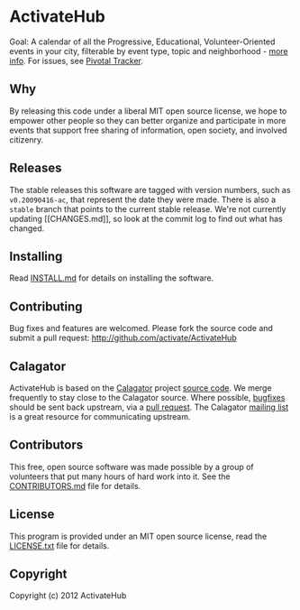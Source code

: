 ActivateHub
===========

Goal: A calendar of all the Progressive, Educational, Volunteer-Oriented events in your city, filterable by event type, topic and neighborhood - [more info](http://activatehub.org/).  For issues, see [Pivotal Tracker](https://www.pivotaltracker.com/projects/365511).

Why
---

By releasing this code under a liberal MIT open source license, we hope to empower other people so they can better organize and participate in more events that support free sharing of information, open society, and involved citizenry.


Releases
--------

The stable releases this software are tagged with version numbers, such as `v0.20090416-ac`, that represent the date they were made. There is also a `stable` branch that points to the current stable release. We're not currently updating [[CHANGES.md]], so look at the commit log to find out what has changed.


Installing
----------

Read [INSTALL.md](https://github.com/activate/ActivateHub/blob/master/INSTALL.md) for details on installing the software.


Contributing
------------

Bug fixes and features are welcomed. Please fork the source code and submit a pull request: <http://github.com/activate/ActivateHub>


Calagator
---------

ActivateHub is based on the [Calagator](http://calagator.org/) project [source code](http://github.com/calagator/calagator/). We merge frequently to stay close to the Calagator source. Where possible, [bugfixes](http://code.google.com/p/calagator/issues/list) should be sent back upstream, via a [pull request](http://help.github.com/pull-requests/). The Calagator [mailing list](http://groups.google.com/group/pdx-tech-calendar/) is a great resource for communicating upstream.

Contributors
------------

This free, open source software was made possible by a group of volunteers that put many hours of hard work into it. See the [CONTRIBUTORS.md](https://github.com/activate/ActivateHub/blob/master/CONTRIBUTORS.md) file for details.


License
-------

This program is provided under an MIT open source license, read the [LICENSE.txt](https://github.com/activate/ActivateHub/blob/master/LICENSE.txt) file for details.


Copyright
---------

Copyright (c) 2012 ActivateHub
